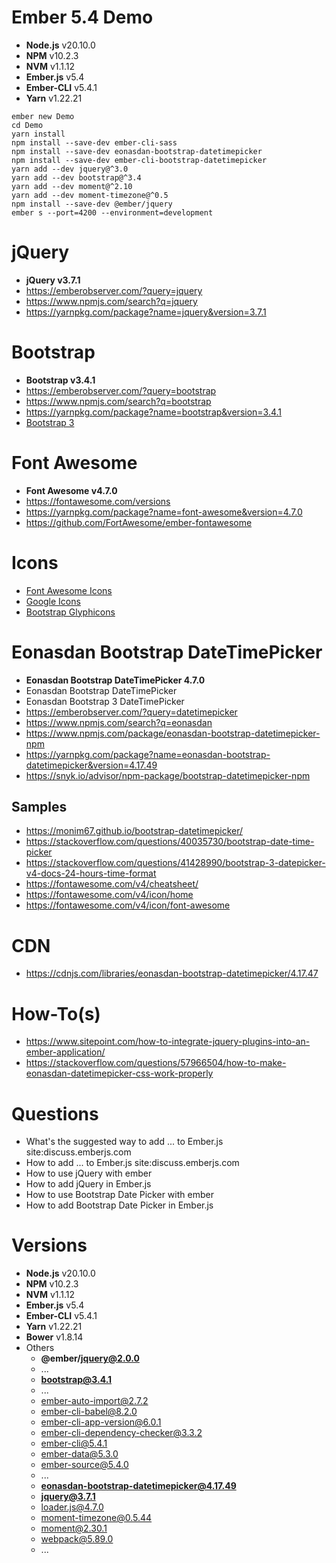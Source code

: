 # Ember 5.4 Demo
+ **Node.js** v20.10.0
+ **NPM** v10.2.3
+ **NVM** v1.1.12
+ **Ember.js** v5.4
+ **Ember-CLI** v5.4.1
+ **Yarn** v1.22.21

```
ember new Demo
cd Demo
yarn install
npm install --save-dev ember-cli-sass
npm install --save-dev eonasdan-bootstrap-datetimepicker
npm install --save-dev ember-cli-bootstrap-datetimepicker
yarn add --dev jquery@^3.0
yarn add --dev bootstrap@^3.4
yarn add --dev moment@^2.10
yarn add --dev moment-timezone@^0.5
npm install --save-dev @ember/jquery
ember s --port=4200 --environment=development
```

# jQuery
+ **jQuery v3.7.1**
+ https://emberobserver.com/?query=jquery
+ https://www.npmjs.com/search?q=jquery
+ https://yarnpkg.com/package?name=jquery&version=3.7.1

# Bootstrap
+ **Bootstrap v3.4.1**
+ https://emberobserver.com/?query=bootstrap
+ https://www.npmjs.com/search?q=bootstrap
+ https://yarnpkg.com/package?name=bootstrap&version=3.4.1
+ [Bootstrap 3](https://www.w3schools.com/bootstrap/)

# Font Awesome
+ **Font Awesome v4.7.0**
+ https://fontawesome.com/versions
+ https://yarnpkg.com/package?name=font-awesome&version=4.7.0
+ https://github.com/FortAwesome/ember-fontawesome

# Icons
+ [Font Awesome Icons](https://www.w3schools.com/icons/fontawesome_icons_intro.asp)
+ [Google Icons](https://www.w3schools.com/icons/google_icons_intro.asp)
+ [Bootstrap Glyphicons](https://www.w3schools.com/icons/bootstrap_icons_glyphicons.asp)

# Eonasdan Bootstrap DateTimePicker
+ **Eonasdan Bootstrap DateTimePicker 4.7.0**
+ Eonasdan Bootstrap DateTimePicker
+ Eonasdan Bootstrap 3 DateTimePicker
+ https://emberobserver.com/?query=datetimepicker
+ https://www.npmjs.com/search?q=eonasdan
+ https://www.npmjs.com/package/eonasdan-bootstrap-datetimepicker-npm
+ https://yarnpkg.com/package?name=eonasdan-bootstrap-datetimepicker&version=4.17.49
+ https://snyk.io/advisor/npm-package/bootstrap-datetimepicker-npm

## Samples
+ https://monim67.github.io/bootstrap-datetimepicker/
+ https://stackoverflow.com/questions/40035730/bootstrap-date-time-picker
+ https://stackoverflow.com/questions/41428990/bootstrap-3-datepicker-v4-docs-24-hours-time-format
+ https://fontawesome.com/v4/cheatsheet/
+ https://fontawesome.com/v4/icon/home
+ https://fontawesome.com/v4/icon/font-awesome

# CDN
+ https://cdnjs.com/libraries/eonasdan-bootstrap-datetimepicker/4.17.47

# How-To(s)
+ https://www.sitepoint.com/how-to-integrate-jquery-plugins-into-an-ember-application/
+ https://stackoverflow.com/questions/57966504/how-to-make-eonasdan-datetimepicker-css-work-properly

# Questions
+ What's the suggested way to add ... to Ember.js site:discuss.emberjs.com
+ How to add ... to Ember.js site:discuss.emberjs.com
+ How to use jQuery with ember
+ How to add jQuery in Ember.js
+ How to use Bootstrap Date Picker with ember
+ How to add Bootstrap Date Picker in Ember.js

# Versions
+ **Node.js** v20.10.0
+ **NPM** v10.2.3
+ **NVM** v1.1.12
+ **Ember.js** v5.4
+ **Ember-CLI** v5.4.1
+ **Yarn** v1.22.21
+ **Bower** v1.8.14
+ Others
  + **@ember/jquery@2.0.0**
  + ...
  + **bootstrap@3.4.1**
  + ...
  + ember-auto-import@2.7.2
  + ember-cli-babel@8.2.0
  + ember-cli-app-version@6.0.1
  + ember-cli-dependency-checker@3.3.2
  + ember-cli@5.4.1
  + ember-data@5.3.0
  + ember-source@5.4.0
  + ...
  + **eonasdan-bootstrap-datetimepicker@4.17.49**
  + **jquery@3.7.1**
  + loader.js@4.7.0  
  + moment-timezone@0.5.44
  + moment@2.30.1  
  + webpack@5.89.0
  + ...

